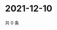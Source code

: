 # 2021-12-10

共 0 条

<!-- BEGIN WEIBO -->
<!-- 最后更新时间 Fri Dec 10 2021 13:13:16 GMT+0800 (China Standard Time) -->

<!-- END WEIBO -->
